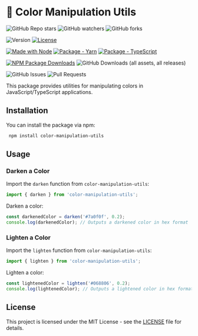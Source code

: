 # 🎨 Color Manipulation Utils
![GitHub Repo stars](https://img.shields.io/github/stars/MattEzekiel/color-manipulation-utils)
![GitHub watchers](https://img.shields.io/github/watchers/MattEzekiel/color-manipulation-utils)
![GitHub forks](https://img.shields.io/github/forks/MattEzekiel/color-manipulation-utils)

![Version](https://img.shields.io/badge/dynamic/json?url=https%3A%2F%2Fraw.githubusercontent.com%2FMattEzekiel%2Fcolor-manipulation-utils%2Fmaster%2Fpackage.json&query=version&label=version)
[![License](https://img.shields.io/badge/License-MIT-blue)](#license "Go to license section")

[![Made with Node](https://img.shields.io/badge/node-%3D%3E20-20)](https://nodejs.org)
[![Package - Yarn](https://img.shields.io/badge/yarn-%3E%3D1-blue?logo=yarn&logoColor=white)](https://classic.yarnpkg.com)
[![Package - TypeScript](https://img.shields.io/github/package-json/dependency-version/MattEzekiel/color-manipulation-utils/dev/typescript?logo=typescript&logoColor=white)](https://www.npmjs.com/package/typescript)

[![NPM Package Downloads](https://img.shields.io/npm/dy/color-manipulation-utils)](https://www.npmjs.com/package/color-manipulation-utils)
![GitHub Downloads (all assets, all releases)](https://img.shields.io/github/downloads/MattEzekiel/color-manipulation-utils/total?label=github%20downloads)

![GitHub Issues](https://img.shields.io/github/issues/MattEzekiel/color-manipulation-utils)
![Pull Requests](https://img.shields.io/github/issues-pr/MattEzekiel/color-manipulation-utils)


This package provides utilities for manipulating colors in JavaScript/TypeScript applications.

## Installation

You can install the package via npm:

````bash
 npm install color-manipulation-utils
````

## Usage

### Darken a Color

Import the `darken` function from `color-manipulation-utils`:

````typescript
import { darken } from 'color-manipulation-utils';
````

Darken a color:

````typescript
const darkenedColor = darken('#7a0f0f', 0.2);
console.log(darkenedColor); // Outputs a darkened color in hex format
````

### Lighten a Color

Import the `lighten` function from `color-manipulation-utils`:

````typescript
import { lighten } from 'color-manipulation-utils';
````
Lighten a color:

````typescript
const lightenedColor = lighten('#068806', 0.2);
console.log(lightenedColor); // Outputs a lightened color in hex format
````

## License

This project is licensed under the MIT License - see the [LICENSE](https://github.com/MattEzekiel/color-manipulation-utils/blob/master/LICENCE.md) file for details.
